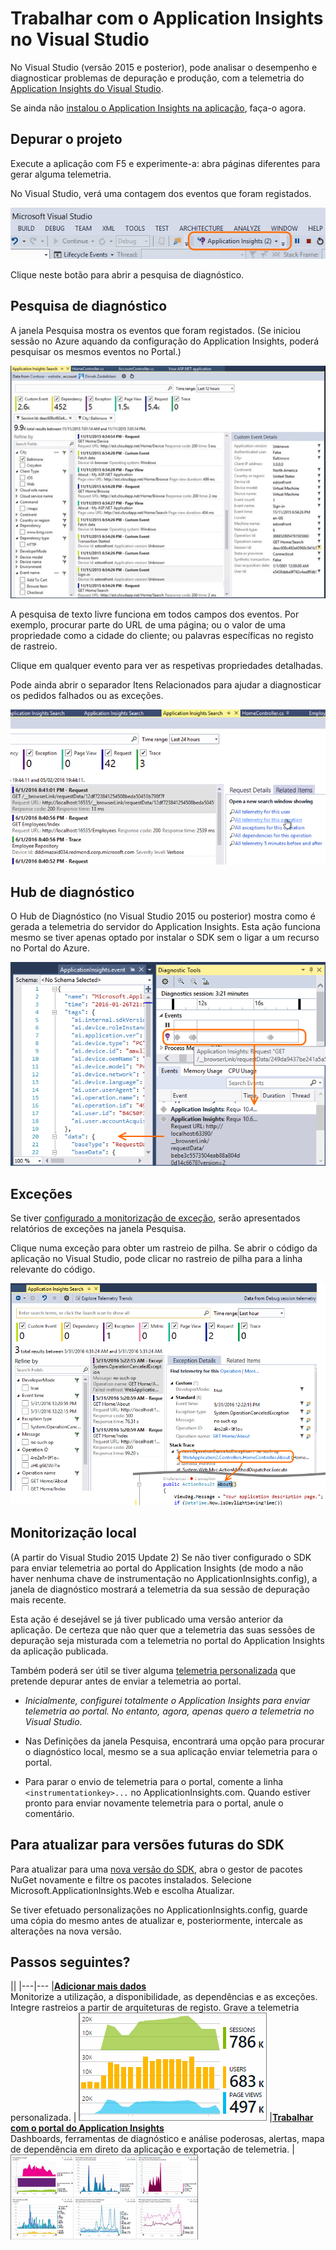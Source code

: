 <properties 
    pageTitle="Trabalhar com o Application Insights no Visual Studio" 
    description="Análise de desempenho e diagnóstico durante a depuração e produção." 
    services="application-insights" 
    documentationCenter=".net"
    authors="alancameronwills" 
    manager="douge"/>

<tags 
    ms.service="application-insights" 
    ms.workload="tbd" 
    ms.tgt_pltfrm="ibiza" 
    ms.devlang="na" 
    ms.topic="get-started-article" 
    ms.date="05/25/2016" 
    ms.author="awills"/>


# Trabalhar com o Application Insights no Visual Studio

No Visual Studio (versão 2015 e posterior), pode analisar o desempenho e diagnosticar problemas de depuração e produção, com a telemetria do [Application Insights do Visual Studio](app-insights-overview.md).

Se ainda não [instalou o Application Insights na aplicação](app-insights-asp-net.md), faça-o agora.

## <a name="run"></a> Depurar o projeto

Execute a aplicação com F5 e experimente-a: abra páginas diferentes para gerar alguma telemetria.

No Visual Studio, verá uma contagem dos eventos que foram registados.

![No Visual Studio, o botão do Application Insights é apresentado durante a depuração.](./media/app-insights-visual-studio/appinsights-09eventcount.png)

Clique neste botão para abrir a pesquisa de diagnóstico. 



## Pesquisa de diagnóstico

A janela Pesquisa mostra os eventos que foram registados. (Se iniciou sessão no Azure aquando da configuração do Application Insights, poderá pesquisar os mesmos eventos no Portal.)

![Clique com o botão direito do rato no projeto e escolha Application Insights, Pesquisa](./media/app-insights-visual-studio/34.png)

A pesquisa de texto livre funciona em todos campos dos eventos. Por exemplo, procurar parte do URL de uma página; ou o valor de uma propriedade como a cidade do cliente; ou palavras específicas no registo de rastreio.

Clique em qualquer evento para ver as respetivas propriedades detalhadas.

Pode ainda abrir o separador Itens Relacionados para ajudar a diagnosticar os pedidos falhados ou as exceções.


![](./media/app-insights-visual-studio/41.png)



## Hub de diagnóstico

O Hub de Diagnóstico (no Visual Studio 2015 ou posterior) mostra como é gerada a telemetria do servidor do Application Insights. Esta ação funciona mesmo se tiver apenas optado por instalar o SDK sem o ligar a um recurso no Portal do Azure.

![Abra a janela Ferramentas de Diagnóstico e inspecione os eventos do Application Insights.](./media/app-insights-visual-studio/31.png)


## Exceções

Se tiver [configurado a monitorização de exceção](app-insights-asp-net-exceptions.md), serão apresentados relatórios de exceções na janela Pesquisa. 

Clique numa exceção para obter um rastreio de pilha. Se abrir o código da aplicação no Visual Studio, pode clicar no rastreio de pilha para a linha relevante do código.


![](./media/app-insights-visual-studio/17.png)


## Monitorização local



(A partir do Visual Studio 2015 Update 2) Se não tiver configurado o SDK para enviar telemetria ao portal do Application Insights (de modo a não haver nenhuma chave de instrumentação no ApplicationInsights.config), a janela de diagnóstico mostrará a telemetria da sua sessão de depuração mais recente. 

Esta ação é desejável se já tiver publicado uma versão anterior da aplicação. De certeza que não quer que a telemetria das suas sessões de depuração seja misturada com a telemetria no portal do Application Insights da aplicação publicada.

Também poderá ser útil se tiver alguma [telemetria personalizada](app-insights-api-custom-events-metrics.md) que pretende depurar antes de enviar a telemetria ao portal.


* *Inicialmente, configurei totalmente o Application Insights para enviar telemetria ao portal. No entanto, agora, apenas quero a telemetria no Visual Studio.*

 * Nas Definições da janela Pesquisa, encontrará uma opção para procurar o diagnóstico local, mesmo se a sua aplicação enviar telemetria para o portal.
 * Para parar o envio de telemetria para o portal, comente a linha `<instrumentationkey>...` no ApplicationInsights.com. Quando estiver pronto para enviar novamente telemetria para o portal, anule o comentário.





## Para atualizar para versões futuras do SDK

Para atualizar para uma [nova versão do SDK](app-insights-release-notes-dotnet.md), abra o gestor de pacotes NuGet novamente e filtre os pacotes instalados. Selecione Microsoft.ApplicationInsights.Web e escolha Atualizar.

Se tiver efetuado personalizações no ApplicationInsights.config, guarde uma cópia do mesmo antes de atualizar e, posteriormente, intercale as alterações na nova versão.



## Passos seguintes?

||
|---|---
|**[Adicionar mais dados](app-insights-asp-net-more.md)**<br/>Monitorize a utilização, a disponibilidade, as dependências e as exceções. Integre rastreios a partir de arquiteturas de registo. Grave a telemetria personalizada. | ![Visual Studio](./media/app-insights-asp-net/64.png)
|**[Trabalhar com o portal do Application Insights](app-insights-dashboards.md)**<br/>Dashboards, ferramentas de diagnóstico e análise poderosas, alertas, mapa de dependência em direto da aplicação e exportação de telemetria. |![Visual Studio](./media/app-insights-asp-net/62.png)


 



<!--HONumber=Jun16_HO2-->


